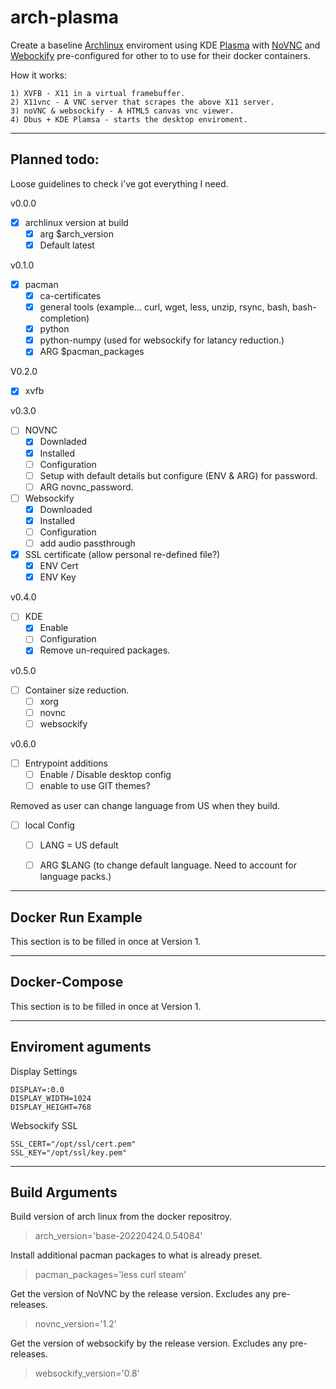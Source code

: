 # arch-plasma


Create a baseline [Archlinux](https://hub.docker.com/_/archlinux) enviroment using KDE [Plasma](https://kde.org/) with [NoVNC](https://github.com/novnc/noVNC) and [Webockify](https://github.com/novnc/websockify) pre-configured for other to to use for their docker containers.


How it works:

    1) XVFB - X11 in a virtual framebuffer.
    2) X11vnc - A VNC server that scrapes the above X11 server.
    3) noVNC & websockify - A HTML5 canvas vnc viewer.
    4) Dbus + KDE Plamsa - starts the desktop enviroment.

---

## Planned todo:

Loose guidelines to check i've got everything I need.

v0.0.0
- [x] archlinux version at build
    - [x] arg $arch_version
    - [x] Default latest

v0.1.0
- [x] pacman
    - [x] ca-certificates
    - [x] general tools (example... curl, wget, less, unzip, rsync, bash, bash-completion)
    - [x] python
    - [x] python-numpy (used for websockify for latancy reduction.)
    - [x] ARG $pacman_packages

V0.2.0
- [x] xvfb

v0.3.0
- [ ] NOVNC
    - [x] Downladed
    - [x] Installed
    - [ ] Configuration
    - [ ] Setup with default details but configure (ENV & ARG) for password.
    - [ ] ARG novnc_password.
- [ ] Websockify
    - [x] Downloaded
    - [x] Installed
    - [ ] Configuration
    - [ ] add audio passthrough
- [x] SSL certificate (allow personal re-defined file?)
    - [x] ENV Cert
    - [x] ENV Key

v0.4.0
- [ ] KDE
    - [x] Enable
    - [ ] Configuration
    - [x] Remove un-required packages.

v0.5.0
- [ ] Container size reduction.
    - [ ] xorg
    - [ ] novnc
    - [ ] websockify

v0.6.0
- [ ] Entrypoint additions
    - [ ] Enable / Disable desktop config
    - [ ] enable to use GIT themes?

Removed as user can change language from US when they build.
- [ ] local Config
    - [ ] LANG = US default
    - [ ] ARG $LANG (to change default language. Need to account for language packs.)


---

## Docker Run Example

This section is to be filled in once at Version 1.


---

## Docker-Compose

This section is to be filled in once at Version 1.

---
## Enviroment aguments

Display Settings

    DISPLAY=:0.0
    DISPLAY_WIDTH=1024
    DISPLAY_HEIGHT=768

Websockify SSL

    SSL_CERT="/opt/ssl/cert.pem"
    SSL_KEY="/opt/ssl/key.pem"


---
## Build Arguments

Build version of arch linux from the docker repositroy.

> arch_version='base-20220424.0.54084'

Install additional pacman packages to what is already preset.

> pacman_packages='less curl steam'

Get the version of NoVNC by the release version. Excludes any pre-releases.

> novnc_version='1.2'

Get the version of websockify by the release version. Excludes any pre-releases.

> websockify_version='0.8'


